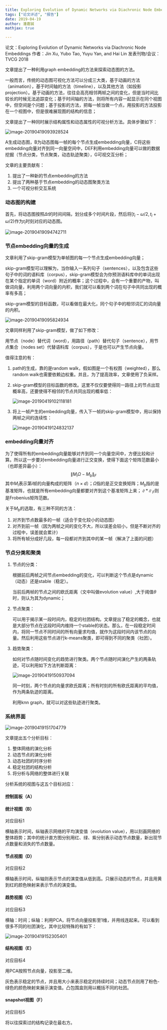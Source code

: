 ```yaml
---
title: Exploring Evolution of Dynamic Networks via Diachronic Node Embeddings
tags: ["论文评述", "报告"]
date: 2019-04-19
author: 潘嘉铖
mathjax: true

---
```


论文：Exploring Evolution of Dynamic Networks via Diachronic Node Embeddings
作者：Jin Xu, Yubo Tao, Yuyu Yan, and Hai Lin
发表刊物/会议：TVCG 2018



文章提出了一种利用graph embedding的方法来探索动态图的方法。

一般而言，传统的动态图可视化方法可以分成三大类，基于动画的方法（animation），基于时间轴的方法（timeline），以及其他方法（如投影 projection）。基于动画的方法，往往会高亮相邻两帧之间的变化，但是当时间比较长的时候无法追踪变化；基于时间轴的方法，则将所有内容一起显示在同个视图中，但空间是个问题；基于投影的方法，把每一帧当做一个点，用投影的方法投影在一个视图中，但是很难展现图的结构的信息；

文章提出了一种同时展示结构属性和动态属性的可视分析方法。具体步骤如下：

![image-20190419093928524](http://jackie-image.oss-cn-hangzhou.aliyuncs.com/19-04-19/image-20190419093928524.png)

A生成动态图，B为动态图每一帧的每个节点生成embedding向量，C将这些embedding向量对齐到同一向量空间中，DEF利用embedding向量可以做的数据挖掘（节点分类，节点聚类，动态轨迹聚类），G可视交互分析；

文章的主要贡献有：

1. 提出了一种新的节点embedding的方法
2. 提出了两种基于节点embedding的动态图聚类方法
3. 一个可视分析交互系统



### 动态图的构建

首先，将动态图按照$\Delta t$的时间间隔，划分成多个时间片段，然后将$[t_i-\omega/2, t_i+\omega/2)$作为$t_i$时刻对应的动态图。

![image-20190419094742711](http://jackie-image.oss-cn-hangzhou.aliyuncs.com/19-04-19/image-20190419094742711.png)

### 节点embedding向量的生成

文章利用了skip-gram模型为单帧图的每一个节点生成embedding向量；

skip-gram模型可以理解为，当你输入一系列句子（sentences），以及包含这些句子中的词的语料库（corpus），skip-gram模型会为你预测语料库中的单词出现在某个指定的单词（word）附近的概率；这个过程中，会有一个重要的产物，叫做词向量，利用两个词向量的内积，我们就可以看到两个词在句子中共同出现的概率有多高；

skip-gram模型的目标函数，可以看做在最大化，同个句子中的相邻词汇的词向量的内积。

![image-20190419095824934](http://jackie-image.oss-cn-hangzhou.aliyuncs.com/19-04-19/image-20190419095824934.png)

文章同样利用了skip-gram模型，做了如下修改：

用节点（node）替代词（word），用路径（path）替代句子（sentence），用节点集合（nodes set）代替语料库（corpus），于是也可以产生节点向量。

值得注意的有：

1. path的生成，靠的是random walk，假如图是一个有权图（weighted），那么random walk也需要依赖边权重。并且，为了提高效率，文章使用了负采样。

2. skip-gram模型的目标函数的修改。这里不仅仅要使得同一路径上的节点出现概率高，还要使得不相邻的节点共同出现的概率低：

   ![image-20190419102118181](http://jackie-image.oss-cn-hangzhou.aliyuncs.com/19-04-19/image-20190419102118181.png)

3. 将上一帧产生的embedding向量，传入下一帧的skip-gram模型中，用以保持两帧之间的连续性：

   ![image-20190419124832137](http://jackie-image.oss-cn-hangzhou.aliyuncs.com/19-04-19/image-20190419124832137.png)

### embedding向量对齐

为了使得所有的embedding向量能够对齐到同一个向量空间中，方便比较和计算。所以这一步要对embedding向量进行正交变换，使得下面这个矩阵范数最小（也即差异最小）：
$$
\left\|M_{i} \Omega-M_{b}\right\|_{F}
$$
其中$M_i$表示第$i$帧的向量构成的矩阵（$n \times d$）；$\Omega$指的是正交变换矩阵；$M_b$指的是基准矩阵，也就是所有embedding向量都要对齐到这个基准矩阵上来；$\left\|*\right\|_{F}$则是Frobenius矩阵范数。

关于$M_b$的选取，有三种不同的方法：

1. 对齐到节点数最多的一帧（适合于变化较小的动态图）
2. 对齐到前一帧（因为两帧之间的变化不大，所以误差会较小，但是不断对齐的过程中，误差就会累计）
3. 将所有帧分成好几段，每一段都对齐到其中的某一帧（解决了上面的问题）

### 节点分类和聚类

1. 节点的分类：

   根据前后两帧之间节点embedding的变化，可以判断这个节点是dynamic（动态）还是stable（稳定）。

   当前后两帧的节点之间的欧氏距离（文中叫做evolution value）,大于阈值$\theta$时，则认为其为dynamic；

2. 节点聚类：

   可以用于揭示某一段时间内，稳定的社团结构。文章提出了稳定的概念，也就是大部分节点在这段时间内维持一个stable的状态。那么，在一段稳定时间内，将同一节点不同时间的所有向量求均值，就作为这段时间内该节点的向量。然后利用这些节点进行k-means聚类，即可得到不同的聚类（社团）。

3. 趋势聚类：

   如何对节点随时间变化的趋势进行聚类。两个节点随时间演化产生的两条轨迹，可以利用如下方法判断距离：

   ![image-20190419150937094](http://jackie-image.oss-cn-hangzhou.aliyuncs.com/19-04-19/image-20190419150937094.png)

   同一时刻，两个节点的向量求欧氏距离；所有时刻的所有欧氏距离的平均值，作为两条轨迹的距离。

   利用knn graph，就可以对这些轨迹进行聚类。

### 系统界面

![image-20190419151704779](http://jackie-image.oss-cn-hangzhou.aliyuncs.com/19-04-19/image-20190419151704779.png)

文章提出五个分析目标：

1. 整体网络的演化分析
2. 动态节点的演化分析
3. 动态社团的时序分析
4. 稳定社团的结构分析
5. 将分析与网络的整体进行关联

分析系统的视图与这五个目标对应：

#### 控制面板（A）

#### 统计视图（B）

对应目标1

横轴表示时间，纵轴表示网络的平均演变值（evolution value），用以刻画网络的整体趋势；其中的统计直方图分别用红、绿、紫分别表示动态节点数量，新出现节点数量和消失的节点数量。

#### 节点视图（D）

对应目标2

横轴表示时间，纵轴则表示节点的演变值从低到高。只展示动态的节点，并且用黄到红的颜色映射来表示节点的演变值。

#### 趋势视图（C）

对应目标3

横轴：时间；纵轴：利用PCA，将节点向量投影至1维，并用线连起来。可以看到很多不同的社团演化，其中比较特殊的有如下：

![image-20190419152305401](http://jackie-image.oss-cn-hangzhou.aliyuncs.com/19-04-19/image-20190419152305401.png)

#### 结构视图（E）

对应目标4

用PCA按照节点向量，投影至二维。

灰色表示稳定的节点，并且用大小来表示稳定的持续时间；动态节点则用了粉色-绿色的颜色映射来展示演变值。凸包围盒则用以概括不同的社团。

#### snapshot视图（F）

对应目标5

将以往探索过的结构记录在最右方。

